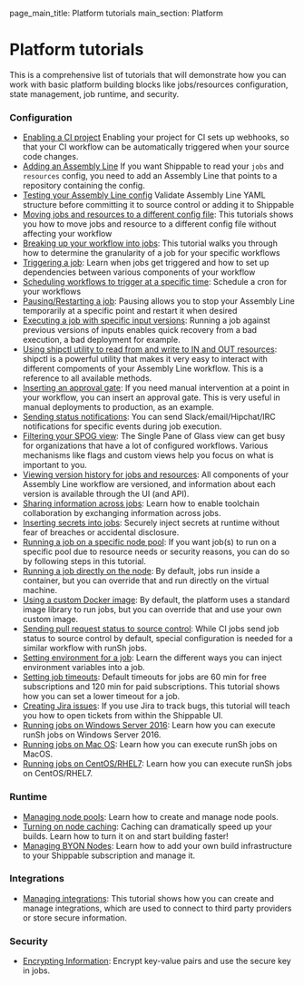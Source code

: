 page_main_title: Platform tutorials
main_section: Platform

# Platform tutorials

This is a comprehensive list of tutorials that will demonstrate how you can work with basic platform building blocks like jobs/resources configuration, state management, job runtime, and security.

### Configuration

- [Enabling a CI project](/ci/enable-project)
Enabling your project for CI sets up webhooks, so that your CI workflow can be automatically triggered when your source code changes.
- [Adding an Assembly Line](/platform/tutorial/workflow/add-assembly-line)
If you want Shippable to read your `jobs` and `resources` config, you need to add an Assembly Line  that points to a repository containing the config.
- [Testing your Assembly Line config](/platform/tutorial/workflow/test-assembly-line-config)
Validate Assembly Line YAML structure before committing it to source control or adding it to Shippable
- [Moving jobs and resources to a different config file](/platform/tutorial/workflow/migrate-jobs-resources): This tutorials shows you how to move jobs and resource to a different config file without affecting your workflow
- [Breaking up your workflow into jobs](/platform/tutorial/workflow/break-workflow-into-jobs): This tutorial walks you through how to determine the granularity of a job for your specific workflows
- [Triggering a job](/platform/workflow/job/overview/#when-does-a-job-execute): Learn when jobs get triggered and how to set up dependencies between various components of your workflow
- [Scheduling workflows to trigger at a specific time](/platform/tutorial/workflow/scheduled-triggers): Schedule a cron for your workflows
- [Pausing/Restarting a job](/platform/tutorial/workflow/crud-job/#pausing-jobs): Pausing allows you to stop your Assembly Line temporarily at a specific point and restart it when desired
- [Executing a job with specific input versions](/platform/tutorial/workflow/pin-versions): Running a job against previous versions of inputs enables quick recovery from a bad execution, a bad deployment for example.
- [Using shipctl utility to read from and write to IN and OUT resources](/platform/tutorial/workflow/using-shipctl): shipctl is a powerful utility that makes it very easy to interact with different compoments of your Assembly Line workflow. This is a reference to all available methods.
- [Inserting an approval gate](/platform/tutorial/workflow/insert-approval-gate): If you need manual intervention at a point in your workflow, you can insert an approval gate. This is very useful in manual deployments to production, as an example.
- [Sending status notifications](/platform/tutorial/workflow/send-job-status-notifications): You can send Slack/email/Hipchat/IRC notifications for specific events during job execution.
- [Filtering your SPOG view](/platform/tutorial/workflow/filter-spog-view): The Single Pane of Glass view can get busy for organizations that have a lot of configured workflows. Various mechanisms like flags and custom views help you focus on what is important to you.
- [Viewing version history for jobs and resources](/platform/tutorial/workflow/view-version-history): All components of your Assembly Line workflow are versioned, and information about each version is available through the UI (and API).
- [Sharing information across jobs](/platform/tutorial/workflow/share-info-across-jobs): Learn how to enable toolchain collaboration by exchanging information across jobs.
- [Inserting secrets into jobs](/platform/tutorial/workflow/insert-secrets-in-job): Securely inject secrets at runtime without fear of breaches or accidental disclosure.
- [Running a job on a specific node pool](/platform/tutorial/workflow/run-job-on-specific-node-pool): If you want job(s) to run on a specific pool due to resource needs or security reasons, you can do so by following steps in this tutorial.
- [Running a job directly on the node](/platform/tutorial/workflow/run-job-on-node): By default, jobs run inside a container, but you can override that and run directly on the virtual machine.
- [Using a custom Docker image](/platform/tutorial/workflow/use-custom-image): By default, the platform uses a standard image library to run jobs, but you can override that and use your own custom image.
- [Sending pull request status to source control](/platform/tutorial/workflow/sending-status-to-scm): While CI jobs send job status to source control by default, special configuration is needed for a similar workflow with runSh jobs.
- [Setting environment for a job](/platform/tutorial/workflow/set-env-vars-in-job): Learn the different ways you can inject environment variables into a job.
- [Setting job timeouts](/platform/tutorial/workflow/set-job-timeout): Default timeouts for jobs are 60 min for free subscriptions and 120 min for paid subscriptions. This tutorial shows how you can set a lower timeout for a job.
- [Creating Jira issues](/platform/tutorial/workflow/create-jira-issues): If you use Jira to track bugs, this tutorial will teach you how to open tickets from within the Shippable UI.
- [Running jobs on Windows Server 2016](/platform/tutorial/workflow/jobs-windows): Learn how you can execute runSh jobs on Windows Server 2016.
- [Running jobs on Mac OS](/platform/tutorial/workflow/jobs-macos): Learn how you can execute runSh jobs on MacOS.
- [Running jobs on CentOS/RHEL7](/platform/tutorial/workflow/jobs-centos): Learn how you can execute runSh jobs on CentOS/RHEL7.

### Runtime

- [Managing node pools](/platform/tutorial/runtime/manage-node-pools): Learn how to create and manage node pools.
- [Turning on node caching](/platform/tutorial/runtime/turn-on-node-caching): Caching can dramatically speed up your builds. Learn how to turn it on and start building faster!
- [Managing BYON Nodes](/platform/tutorial/runtime/manage-byon-nodes): Learn how to add your own build infrastructure to your Shippable subscription and manage it.

### Integrations

- [Managing integrations](/platform/tutorial/integration/subscription-integrations/): This tutorial shows how you can create and manage integrations, which are used to connect to third party providers or store secure information.

### Security

- [Encrypting Information](/platform/tutorial/security/encrypt-vars): Encrypt key-value pairs and use the secure key in jobs.
